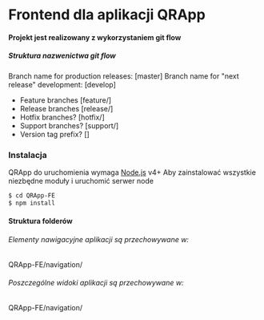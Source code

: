 # Frontend dla aplikacji QRApp
#### Projekt jest realizowany z wykorzystaniem git flow
##### Struktura nazwenictwa git flow
Branch name for production releases: [master]
Branch name for "next release" development: [develop]
 - Feature branches [feature/]
 - Release branches [release/]
 - Hotfix branches? [hotfix/]
 - Support branches? [support/]
 - Version tag prefix? []


### Instalacja

QRApp do uruchomienia wymaga [Node.js](https://nodejs.org/) v4+
Aby zainstalować wszystkie niezbędne moduły i uruchomić serwer node

```sh
$ cd QRApp-FE
$ npm install
```

#### Struktura folderów
###### Elementy nawigacyjne aplikacji są przechowywane w:
QRApp-FE/navigation/
###### Poszczególne widoki aplikacji są przechowywane w:
QRApp-FE/navigation/

